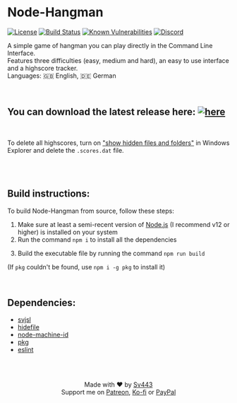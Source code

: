 # Node-Hangman
[![License](https://img.shields.io/github/license/Sv443/Node-Hangman)](https://sv443.net/LICENSE)
[![Build Status](https://github.com/Sv443/Node-Hangman/workflows/build/badge.svg)](https://github.com/Sv443/Node-Hangman/actions)
[![Known Vulnerabilities](https://snyk.io/test/github/Sv443/Node-Hangman/badge.svg)](https://snyk.io/test/github/Sv443/Node-Hangman)
[![Discord](https://img.shields.io/discord/565933531214118942)](https://sv443.net/discord)  

A simple game of hangman you can play directly in the Command Line Interface.  
Features three difficulties (easy, medium and hard), an easy to use interface and a highscore tracker.  
Languages: 🇬🇧 English, 🇩🇪 German

<br>

## You can download the latest release here: [![here](https://img.shields.io/github/v/release/Sv443/Node-Hangman.svg)](https://github.com/Sv443/Node-Hangman/releases)

<br>

To delete all highscores, turn on ["show hidden files and folders"](https://www.howtogeek.com/howto/windows-vista/show-hidden-files-and-folders-in-windows-vista/) in Windows Explorer and delete the `.scores.dat` file.

<br><br>

## Build instructions:
To build Node-Hangman from source, follow these steps:
1. Make sure at least a semi-recent version of [Node.js](https://nodejs.org/) (I recommend v12 or higher) is installed on your system
2. Run the command `npm i` to install all the dependencies
<!--3. Install the npm package [`pkg`](https://npmjs.com/package/pkg) with the command `npm i -g pkg`-->
3. Build the executable file by running the command `npm run build`

(If `pkg` couldn't be found, use `npm i -g pkg` to install it)

<br>

## Dependencies:
- [svjsl](https://npmjs.com/package/svjsl)
- [hidefile](https://npmjs.com/package/hidefile)
- [node-machine-id](https://npmjs.com/package/node-machine-id)
- [pkg](https://npmjs.com/package/pkg)
- [eslint](https://npmjs.com/package/eslint)

<br><br>

<div align="center" style="text-align:center">


Made with ❤️ by [Sv443](https://github.com/Sv443)  
Support me on [Patreon](https://patreon.com/Sv443_), [Ko-fi](https://ko-fi.com/Sv443_) or [PayPal](https://paypal.me/SvenFehler)


</div>
